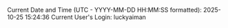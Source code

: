 Current Date and Time (UTC - YYYY-MM-DD HH:MM:SS formatted): 2025-10-25 15:24:36
Current User's Login: luckyaiman

